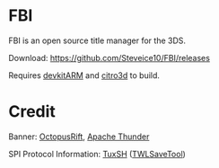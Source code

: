 # FBI

FBI is an open source title manager for the 3DS.

Download: https://github.com/Steveice10/FBI/releases

Requires [devkitARM](http://sourceforge.net/projects/devkitpro/files/devkitARM/) and [citro3d](https://github.com/fincs/citro3d) to build.

# Credit

Banner: [OctopusRift](http://gbatemp.net/members/octopusrift.356526/), [Apache Thunder](https://gbatemp.net/members/apache-thunder.105648/)

SPI Protocol Information: [TuxSH](https://github.com/TuxSH/) ([TWLSaveTool](https://github.com/TuxSH/TWLSaveTool))